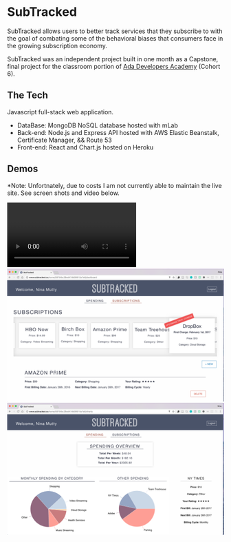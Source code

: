 # SubTracked
SubTracked allows users to better track services that they subscribe to with the goal of combating some of the behavioral biases that consumers face in the growing subscription economy.

SubTracked was an independent project built in one month as a Capstone, final project for the classroom portion of [Ada Developers Academy](http://adadevelopersacademy.org/) (Cohort 6). 

## The Tech
Javascript full-stack web application.
* DataBase: MongoDB NoSQL database hosted with mLab
* Back-end: Node.js and Express API hosted with AWS Elastic Beanstalk, Certificate Manager, && Route 53
* Front-end: React and Chart.js hosted on Heroku

## Demos
*Note: Unfortnately, due to costs I am not currently able to maintain the live site. See screen shots and video below. 

![Video](/public/Demos/subtracked-demo.mov)
![Dashboard](/public/Demos/subtracked-dashboard.png)
![Charts](/public/Demos/subtracked-graphs.png)
